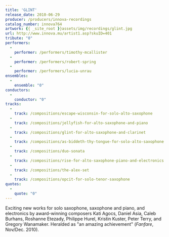 ```yaml
---
title: 'GLINT'
release_date: 2010-06-29
producer: /producers/innova-recordings
catalog_number: innova764
artwork: {{ _site_root }}assets/img/recordings/glint.jpg
url: http://www.innova.mu/artist1.asp?skuID=401
tribute: "0"
performers: 
  -
    performer: /performers/timothy-mcallister
  -
    performer: /performers/robert-spring
  -
    performer: /performers/lucia-unrau
ensembles: 
  -
    ensemble: "0"
conductors: 
  -
    conductor: "0"
tracks: 
  -
    track: /compositions/escape-wisconsin-for-solo-alto-saxophone
  -
    track: /compositions/jellyfish-for-alto-saxophone-and-piano
  -
    track: /compositions/glint-for-alto-saxophone-and-clarinet
  -
    track: /compositions/as-biddeth-thy-tongue-for-solo-alto-saxophone
  -
    track: /compositions/duo-sonata
  -
    track: /compositions/rise-for-alto-saxophone-piano-and-electronics
  -
    track: /compositions/the-alex-set
  -
    track: /compositions/opcit-for-solo-tenor-saxophone
quotes: 
  -
    quote: "0"
---
```

Exciting new works for solo saxophone, saxophone and piano, and electronics by award-winning composers Kati Agocs, Daniel Asia, Caleb Burhans, Roshanne Etezady, Philippe Hurel, Kristin Kuster, Peter Terry, and Gregory Wanamaker.  Heralded as "an amazing achievement" (*Fanfare*, Nov/Dec. 2010).